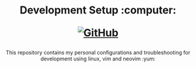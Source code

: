 <h1 align="center">
<p>Development Setup :computer:</p>
<p align="center">
<a href="https://github.com/usimarit/development/blob/master/LICENSE">
    <img alt="GitHub" src="https://img.shields.io/github/license/usimarit/development?style=for-the-badge">
</a>
</p>
</h1>

<p align="center">
This repository contains my personal configurations and troubleshooting for development using linux, vim and neovim :yum:
</p>
